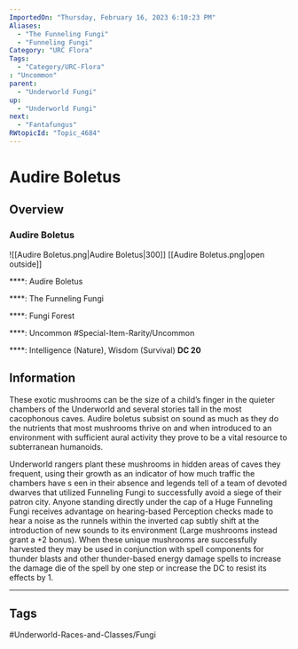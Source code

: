 ```yaml
---
ImportedOn: "Thursday, February 16, 2023 6:10:23 PM"
Aliases:
  - "The Funneling Fungi"
  - "Funneling Fungi"
Category: "URC Flora"
Tags:
  - "Category/URC-Flora"
: "Uncommon"
parent:
  - "Underworld Fungi"
up:
  - "Underworld Fungi"
next:
  - "Fantafungus"
RWtopicId: "Topic_4684"
---
```

# Audire Boletus
## Overview
### Audire Boletus
![[Audire Boletus.png|Audire Boletus|300]]
[[Audire Boletus.png|open outside]]

****: Audire Boletus

****: The Funneling Fungi

****: Fungi Forest

****: Uncommon
#Special-Item-Rarity/Uncommon

****: Intelligence (Nature), Wisdom (Survival) **DC 20**

## Information
These exotic mushrooms can be the size of a child’s finger in the quieter chambers of the Underworld and several stories tall in the most cacophonous caves. Audire boletus subsist on sound as much as they do the nutrients that most mushrooms thrive on and when introduced to an environment with sufficient aural activity they prove to be a vital resource to subterranean humanoids.

Underworld rangers plant these mushrooms in hidden areas of caves they frequent, using their growth as an indicator of how much traffic the chambers have s een in their absence and legends tell of a team of devoted dwarves that utilized Funneling Fungi to successfully avoid a siege of their patron city. Anyone standing directly under the cap of a Huge Funneling Fungi receives advantage on hearing-based Perception checks made to hear a noise as the runnels within the inverted cap subtly shift at the introduction of new sounds to its environment (Large mushrooms instead grant a +2 bonus). When these unique mushrooms are successfully harvested they may be used in conjunction with spell components for thunder blasts and other thunder-based energy damage spells to increase the damage die of the spell by one step or increase the DC to resist its effects by 1.


---
## Tags
#Underworld-Races-and-Classes/Fungi

